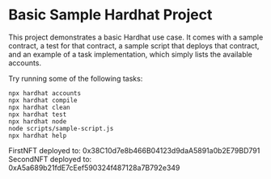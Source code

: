 # Basic Sample Hardhat Project

This project demonstrates a basic Hardhat use case. It comes with a sample contract, a test for that contract, a sample script that deploys that contract, and an example of a task implementation, which simply lists the available accounts.

Try running some of the following tasks:

```shell
npx hardhat accounts
npx hardhat compile
npx hardhat clean
npx hardhat test
npx hardhat node
node scripts/sample-script.js
npx hardhat help
```


FirstNFT deployed to: 0x38C10d7e8b466B04123d9daA5891a0b2E79BD791
SecondNFT deployed to: 0xA5a689b21fdE7cEef590324f487128a7B792e349
